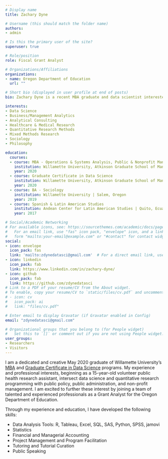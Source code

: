 ```yaml
---
# Display name
title: Zachary Dyne

# Username (this should match the folder name)
authors:
- admin

# Is this the primary user of the site?
superuser: true

# Role/position
role: Fiscal Grant Analyst

# Organizations/Affiliations
organizations:
- name: Oregon Department of Education
  url: ""

# Short bio (displayed in user profile at end of posts)
bio: Zachary Dyne is a recent MBA graduate and data scientist interested in the intersection of data science, health care, and public & nonprofit management. 

interests:
- Data Science 
- Business/Management Analytics
- Analytical Consulting
- Healthcare & Medical Research
- Quantitative Research Methods
- Mixed Methods Research
- Sociology
- Philosophy

education:
  courses:
  - course: MBA - Operations & Systems Analysis, Public & Nonprofit Management
    institution: Willamette University, Atkinson Graduate School of Management | Salem, Oregon
    year: 2020
  - course: Graduate Certificate in Data Science
    institution: Willamette University, Atkinson Graduate School of Management | Portland, Oregon
    year: 2020
  - course: BA - Sociology
    institution: Willamette University | Salem, Oregon
    year: 2019
  - course: Spanish & Latin American Studies
    institution: Andean Center for Latin American Studies | Quito, Ecuador
    year: 2017

# Social/Academic Networking
# For available icons, see: https://sourcethemes.com/academic/docs/page-builder/#icons
#   For an email link, use "fas" icon pack, "envelope" icon, and a link in the
#   form "mailto:your-email@example.com" or "#contact" for contact widget.
social:
- icon: envelope
  icon_pack: fas
  link: 'mailto:zdynedatasci@gmail.com'  # For a direct email link, use "mailto:zdynedatasci@gmail.com".
- icon: linkedin
  icon_pack: fab
  link: https://www.linkedin.com/in/zachary-dyne/
- icon: github
  icon_pack: fab
  link: https://github.com/zdynedatasci
# Link to a PDF of your resume/CV from the About widget.
# To enable, copy your resume/CV to `static/files/cv.pdf` and uncomment the lines below.
# - icon: cv
#   icon_pack: ai
#   link: "files/cv.pdf"

# Enter email to display Gravatar (if Gravatar enabled in Config)
email: "zdynedatasci@gmail.com"

# Organizational groups that you belong to (for People widget)
#   Set this to `[]` or comment out if you are not using People widget.
user_groups:
- Researchers
- Visitors
---
```


I am a dedicated and creative May 2020 graduate of Willamette University’s [MBA](https://willamette.edu/mba/) and [Graduate Certificate in Data Science](https://willamette.edu/mba/programs/data-science/index.html) programs. My experience and professional interests, beginning as a 15-year-old volunteer public health research assistant, intersect data science and quantitative research programming with public policy, public administration, and non-profit management. I am excited to further these interest by joining a team of talented and experienced professionals as a Grant Analyst for the Oregon Department of Education.   

Through my experience and education, I have developed the following skills:

- Data Analysis Tools: R, Tableau, Excel, SQL, SAS, Python, SPSS, jamovi
- Statistics
- Financial and Managerial Accounting
- Project Management and Program Facilitation
- Tutoring and Tutorial Curation
- Public Speaking